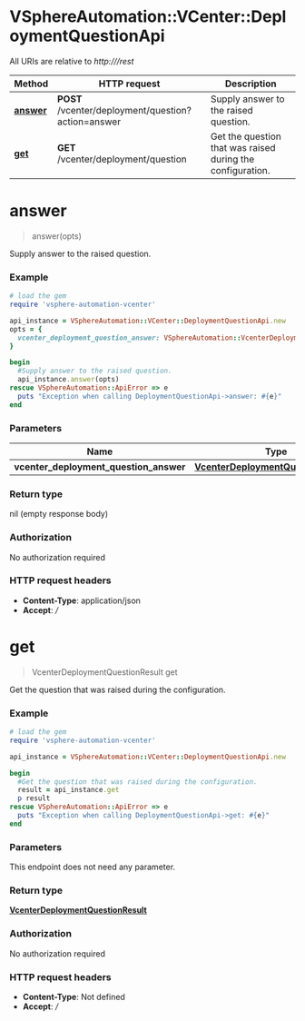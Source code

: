 # VSphereAutomation::VCenter::DeploymentQuestionApi

All URIs are relative to *http:///rest*

Method | HTTP request | Description
------------- | ------------- | -------------
[**answer**](DeploymentQuestionApi.md#answer) | **POST** /vcenter/deployment/question?action&#x3D;answer | Supply answer to the raised question.
[**get**](DeploymentQuestionApi.md#get) | **GET** /vcenter/deployment/question | Get the question that was raised during the configuration.


# **answer**
> answer(opts)

Supply answer to the raised question.

### Example
```ruby
# load the gem
require 'vsphere-automation-vcenter'

api_instance = VSphereAutomation::VCenter::DeploymentQuestionApi.new
opts = {
  vcenter_deployment_question_answer: VSphereAutomation::VcenterDeploymentQuestionAnswer.new # VcenterDeploymentQuestionAnswer | 
}

begin
  #Supply answer to the raised question.
  api_instance.answer(opts)
rescue VSphereAutomation::ApiError => e
  puts "Exception when calling DeploymentQuestionApi->answer: #{e}"
end
```

### Parameters

Name | Type | Description  | Notes
------------- | ------------- | ------------- | -------------
 **vcenter_deployment_question_answer** | [**VcenterDeploymentQuestionAnswer**](VcenterDeploymentQuestionAnswer.md)|  | [optional] 

### Return type

nil (empty response body)

### Authorization

No authorization required

### HTTP request headers

 - **Content-Type**: application/json
 - **Accept**: */*



# **get**
> VcenterDeploymentQuestionResult get

Get the question that was raised during the configuration.

### Example
```ruby
# load the gem
require 'vsphere-automation-vcenter'

api_instance = VSphereAutomation::VCenter::DeploymentQuestionApi.new

begin
  #Get the question that was raised during the configuration.
  result = api_instance.get
  p result
rescue VSphereAutomation::ApiError => e
  puts "Exception when calling DeploymentQuestionApi->get: #{e}"
end
```

### Parameters
This endpoint does not need any parameter.

### Return type

[**VcenterDeploymentQuestionResult**](VcenterDeploymentQuestionResult.md)

### Authorization

No authorization required

### HTTP request headers

 - **Content-Type**: Not defined
 - **Accept**: */*



